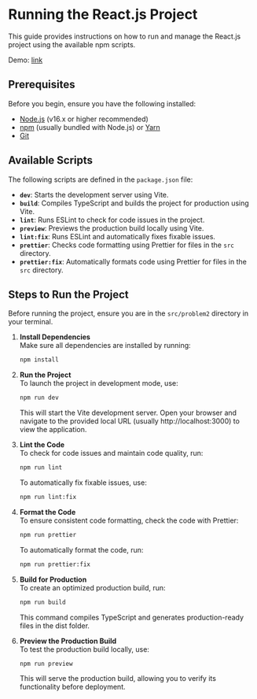# Running the React.js Project

This guide provides instructions on how to run and manage the React.js project using the available npm scripts.

Demo: [link](https://drive.google.com/file/d/1PU9v9rXBh521LpvSIgXWUJKxo86Wkzlw/view?usp=sharing)

## Prerequisites

Before you begin, ensure you have the following installed:

- [Node.js](https://nodejs.org/) (v16.x or higher recommended)
- [npm](https://www.npmjs.com/) (usually bundled with Node.js) or [Yarn](https://yarnpkg.com/)
- [Git](https://git-scm.com/)

## Available Scripts

The following scripts are defined in the `package.json` file:

- **`dev`**: Starts the development server using Vite.
- **`build`**: Compiles TypeScript and builds the project for production using Vite.
- **`lint`**: Runs ESLint to check for code issues in the project.
- **`preview`**: Previews the production build locally using Vite.
- **`lint:fix`**: Runs ESLint and automatically fixes fixable issues.
- **`prettier`**: Checks code formatting using Prettier for files in the `src` directory.
- **`prettier:fix`**: Automatically formats code using Prettier for files in the `src` directory.

## Steps to Run the Project

Before running the project, ensure you are in the `src/problem2` directory in your terminal.

1. **Install Dependencies**  
   Make sure all dependencies are installed by running:

   ```bash
   npm install
   ```

2. **Run the Project**  
   To launch the project in development mode, use:

   ```bash
   npm run dev
   ```

   This will start the Vite development server. Open your browser and navigate to the provided local URL (usually http://localhost:3000) to view the application.

3. **Lint the Code**  
   To check for code issues and maintain code quality, run:

   ```bash
   npm run lint
   ```

   To automatically fix fixable issues, use:

   ```bash
   npm run lint:fix
   ```

4. **Format the Code**  
   To ensure consistent code formatting, check the code with Prettier:

   ```bash
   npm run prettier
   ```

   To automatically format the code, run:

   ```bash
   npm run prettier:fix
   ```

5. **Build for Production**  
   To create an optimized production build, run:

   ```bash
   npm run build
   ```

   This command compiles TypeScript and generates production-ready files in the dist folder.

6. **Preview the Production Build**  
   To test the production build locally, use:

   ```bash
   npm run preview
   ```

   This will serve the production build, allowing you to verify its functionality before deployment.
